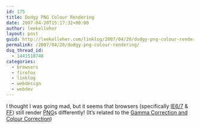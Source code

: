 ```yaml
---
id: 175
title: Dodgy PNG Colour Rendering
date: 2007-04-20T15:17:32+00:00
author: leekelleher
layout: post
guid: http://leekelleher.com/linklog/2007/04/20/dodgy-png-colour-rendering/
permalink: /2007/04/20/dodgy-png-colour-rendering/
dsq_thread_id:
  - 1441518748
categories:
  - browsers
  - firefox
  - linklog
  - webdesign
  - webdev
---
```

I thought I was going mad, but it seems that browsers (specifically [IE6/7](http://www.microsoft.com/windows/products/winfamily/ie/default.mspx) & [FF](http://www.spreadfirefox.com/?q=affiliates&id=192858&t=219 "Firefox")) still render [PNG](http://en.wikipedia.org/wiki/PNG)s differently! (It&#8217;s related to the [Gamma Correction and Colour Correction](http://www.hanselman.com/blog/GammaCorrectionAndColorCorrectionPNGIsStillTooHard.aspx))
